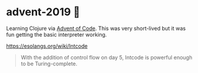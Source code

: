 # advent-2019 🎄

Learning Clojure via [Advent of Code](https://adventofcode.com/). This was very short-lived but it was fun getting the basic interpreter working.

https://esolangs.org/wiki/Intcode
> With the addition of control flow on day 5, Intcode is powerful enough to be Turing-complete.
